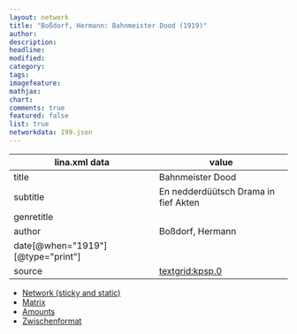 ```yaml
---
layout: network
title: "Boßdorf, Hermann: Bahnmeister Dood (1919)"
author:
description:
headline:
modified:
category:
tags:
imagefeature: 
mathjax: 
chart: 
comments: true
featured: false
list: true
networkdata: 199.json
---
```

lina.xml data  | value
------------- | -------------
title|Bahnmeister Dood
subtitle|En nedderdüütsch Drama in fief Akten
genretitle|
author|Boßdorf, Hermann
date[@when="1919"][@type="print"]|
source|[textgrid:kpsp.0](https://textgridlab.org/1.0/tgcrud-public/rest/textgrid:kpsp.0/data)



* [Network (sticky and static)](/network199)
* [Matrix](/matrix199)
* [Amounts](/amount199)
* [Zwischenformat](/lina199 )
